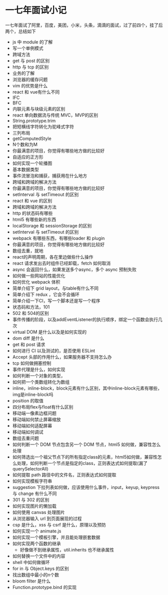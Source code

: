 # 一七年面试小记

一七年面试了阿里，百度，美团，小米，头条，滴滴的面试，过了前四个，挂了后两个，总结如下

+ js 中 module 的了解
+ 写一个单例模式
+ 跨域方法
+ get 与 post 的区别
+ http 与 tcp 的区别
+ 业务的了解
+ 浏览器的缓存问题
+ vim 的优势是什么
+ react 和 vue有什么不同
+ IFC
+ BFC
+ 内联元素与块级元素的区别
+ react 单向数据流与传统 MVC，MVP的区别
+ String.prototype.trim
+ 把短横线字符转化为驼峰式字符
+ 三列布局
+ getComputedStyle
+ N个数和为M
+ 你最满意的项目，你觉得有哪些地方做的比较好
+ 自适应的正方形
+ 如何实现一个轮播图
+ 基本数据类型
+ 事件流冒泡和捕获，捕获用在什么地方
+ 跨域和跨域的解决方法
+ 你最满意的项目，你觉得有哪些地方做的比较好
+ setInterval 与 setTimeout 的区别
+ react 和 vue 的区别
+ 跨域和跨域的解决方法
+ http 的状态码有哪些
+ html5 有哪些新的东西
+ localStorage 和 sessionStorage 的区别
+ setInterval 与 setTimeout 的区别
+ webpack 有哪些东西，有哪些loader 和 plugin
+ 你最满意的项目，你觉得有哪些地方做的比较好
+ 数组去重，就地
+ react的声明周期，各在里边做些什么操作
+ react 请求发出去时组件已经卸载，fetch 如何取消
+ async 会返回什么，如果发送多个async，多个 async 预制失败
+ 如何做一些网站的性能优化
+ 如何优化 webpack 体积
+ 简单介绍下 grid layout，与table有什么不同
+ 简单介绍下 redux ，它会不会循环
+ 简单介绍一下CI，写一个脚本还是写一个程序
+ 状态码和方法，101
+ 502 和 504的区别
+ 事件传播的阶段，以及addEventListener的执行顺序，绑定一个函数会执行几次
+ virtual DOM 是什么以及是如何实现的
+ dom diff 是什么
+ get 和 post 请求
+ 如何进行 CI 以及测试的，是否使用 ESLint
+ Accept 头部的作用什么，如果服务器不支持怎么办
+ tcp 如何做拥塞控制
+ 事件代理是什么，如何实现
+ 如何判断一个对象的类型，
+ 如何把一个类数组转化为数组
+ inline，inline-block，block元素有什么区别，其中inline-block元素有哪些，img是inline-block吗
+ position 的取值
+ 四分布局flex与float有什么区别
+ 移动端一像素边框问题
+ 移动端如何禁止屏幕缩放
+ 移动端如何适配屏幕
+ 移动端如何调试
+ 数组去重问题
+ 如何判断一个 DOM 节点包含另一个 DOM 节点，html5 如何做，兼容性怎么处理
+ 如何筛选出一个祖父节点下的所有指定class的元素，html5如何做，兼容性怎么处理，如何判断一个节点是指定的class，正则表达式如何提取(漏了querySelectorAll)
+ 如何提取 path 路径中的文件名，正则表达式如何提取
+ 如何实现模板字符串
+ suggestion 下拉列表如何做，应该使用什么事件，input，keyup, keypress 与 change 有什么不同
+ 301 与 302 的区别
+ 如何实现图片的懒加载
+ 如何使用 canvas 处理图片
+ 从浏览器输入 url 到页面展现的过程
+ csp 是什么，xss 与 csrf 是什么，原理以及预防
+ 如何实现一个 animate.js
+ 如何实现一个模板引擎，并且能处理嵌套数据
+ 如何实现两个函数的继承
  + 好像做不到继承属性，util.inherits 也不继承属性
+ 如何替换一个文件中的内容
+ shell 中如何做循环
+ for in 与 Object.keys 的区别
+ 找出数组中最小的n个数
+ bloom filter 是什么
+ Function.prototype.bind 的实现

